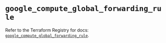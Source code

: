 # `google_compute_global_forwarding_rule`

Refer to the Terraform Registry for docs: [`google_compute_global_forwarding_rule`](https://registry.terraform.io/providers/hashicorp/google-beta/6.47.0/docs/resources/google_compute_global_forwarding_rule).
